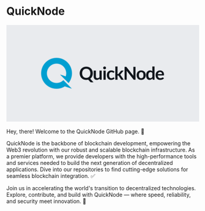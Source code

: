 # QuickNode

![QuickNode](./assets/banner.png)

Hey, there! Welcome to the QuickNode GitHub page. 👋

QuickNode is the backbone of blockchain development, empowering the Web3 revolution with our robust and scalable blockchain infrastructure. As a premier platform, we provide developers with the high-performance tools and services needed to build the next generation of decentralized applications. Dive into our repositories to find cutting-edge solutions for seamless blockchain integration. ✅

Join us in accelerating the world's transition to decentralized technologies. Explore, contribute, and build with QuickNode — where speed, reliability, and security meet innovation. 🚀
